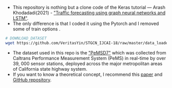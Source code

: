 * This repository is nothing but a clone code of the Keras tutorial — Arash Khodadadi(2021) - ["Traffic forecasting using graph neural networks and LSTM"](https://keras.io/examples/timeseries/timeseries_traffic_forecasting/).
* The only difference is that I coded it using the Pytorch and I removed some of train options .

```bash
# DOWNLOAD_DATASET
wget https://github.com/VeritasYin/STGCN_IJCAI-18/raw/master/data_loader/PeMS-M.zip
````

* The dataset used in this repo is the ["PeMSD7"](https://pems.dot.ca.gov/) which was collected from Caltrans Performance Measurement System (PeMS) in real-time by over 39, 000 sensor stations, deployed across the major metropolitan areas of California state highway system.
* If you want to know a theoretical concept, I recommend this [paper](https://arxiv.org/abs/1709.04875) and [GitHub repository](https://github.com/VeritasYin/STGCN_IJCAI-18).
